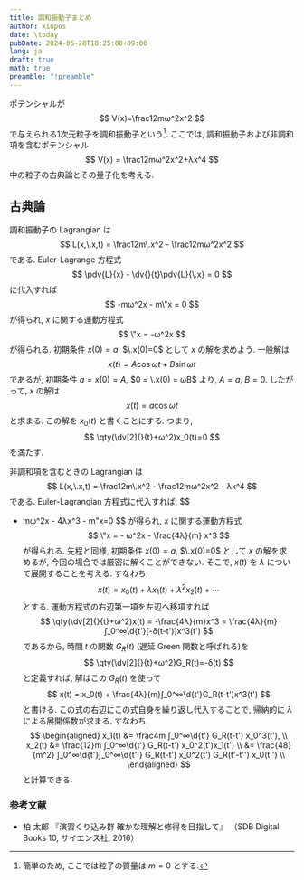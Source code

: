 ```yaml
---
title: 調和振動子まとめ
author: xiupos
date: \today
pubDate: 2024-05-28T18:25:00+09:00
lang: ja
draft: true
math: true
preamble: "!preamble"
---
```


ポテンシャルが
$$
V(x)=\frac12mω^2x^2
$$
で与えられる1次元粒子を調和振動子という[^m0]. ここでは, 調和振動子および非調和項を含むポテンシャル
$$
V(x) = \frac12mω^2x^2+λx^4
$$
中の粒子の古典論とその量子化を考える.

[^m0]: 簡単のため, ここでは粒子の質量は $m=0$ とする.

## 古典論

調和振動子の Lagrangian は
$$
L(x,\.x,t) = \frac12m\.x^2 - \frac12mω^2x^2
$$
である. Euler-Lagrange 方程式
$$
\pdv{L}{x} - \dv{}{t}\pdv{L}{\.x} = 0
$$
に代入すれば
$$
-mω^2x - m\"x = 0
$$
が得られ, $x$ に関する運動方程式
$$
\"x = -ω^2x
$$
が得られる. 初期条件 $x(0)=a$, $\.x(0)=0$ として $x$ の解を求めよう. 一般解は
$$
x(t) = A \cos ωt + B \sin ω t
$$
であるが, 初期条件 $a = x(0) = A$, $0 = \.x(0) = ωB$ より, $A=a$, $B=0$. したがって, $x$ の解は
$$
x(t) = a \cos ωt
$$
と求まる. この解を $x_0(t)$ と書くことにする. つまり,
$$
\qty(\dv[2]{}{t}+ω^2)x_0(t)=0
$$
を満たす.

非調和項を含むときの Lagrangian は
$$
L(x,\.x,t) = \frac12m\.x^2 - \frac12mω^2x^2 - λx^4
$$
である. Euler-Lagrangian 方程式に代入すれば,
$$
- mω^2x - 4λx^3 - m\"x=0
$$
が得られ, $x$ に関する運動方程式
$$
\"x = - ω^2x - \frac{4λ}{m} x^3
$$
が得られる. 先程と同様, 初期条件 $x(0)=a$, $\.x(0)=0$ として $x$ の解を求めるが, 今回の場合では厳密に解くことができない. そこで, $x(t)$ を $λ$ について展開することを考える. すなわち,
$$
x(t) = x_0(t) + λx_1(t) + λ^2 x_2(t) + \cdots
$$
とする. 運動方程式の右辺第一項を左辺へ移項すれば
$$
\qty(\dv[2]{}{t}+ω^2)x(t) = -\frac{4λ}{m}x^3 = \frac{4λ}{m}∫_0^∞\d{t'}[-δ(t-t')]x^3(t')
$$
であるから, 時間 $t$ の関数 $G_R(t)$ (遅延 Green 関数と呼ばれる)を
$$
\qty(\dv[2]{}{t}+ω^2)G_R(t)=-δ(t)
$$
と定義すれば, 解はこの $G_R(t)$ を使って
$$
x(t) = x_0(t) + \frac{4λ}{m}∫_0^∞\d{t'}G_R(t-t')x^3(t')
$$
と書ける. この式の右辺にこの式自身を繰り返し代入することで, 帰納的に $λ$ による展開係数が求まる. すなわち,
$$
\begin{aligned}
x_1(t) &= \frac4m ∫_0^∞\d{t'} G_R(t-t') x_0^3(t'), \\
x_2(t) &= \frac{12}m ∫_0^∞\d{t'} G_R(t-t') x_0^2(t')x_1(t') \\
	&= \frac{48}{m^2} ∫_0^∞\d{t'}∫_0^∞\d{t''} G_R(t-t') x_0^2(t') G_R(t'-t'') x_0(t'') \\
\end{aligned}
$$
と計算できる.

### 参考文献

- 柏 太郎 『演習くり込み群 確かな理解と修得を目指して』 （SDB Digital Books 10, サイエンス社, 2016）
